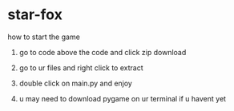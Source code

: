 # star-fox

how to start the game 


1. go to code above the code and click zip download


2. go to ur files and right click to extract 


3. double click on main.py and enjoy 


4. u may need to download pygame on ur terminal if u havent yet
